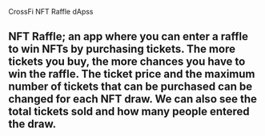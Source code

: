 CrossFi NFT Raffle dApss

## NFT Raffle; an app where you can enter a raffle to win NFTs by purchasing tickets. The more tickets you buy, the more chances you have to win the raffle. The ticket price and the maximum number of tickets that can be purchased can be changed for each NFT draw. We can also see the total tickets sold and how many people entered the draw.
 
 
